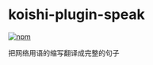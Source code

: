 # koishi-plugin-speak

[![npm](https://img.shields.io/npm/v/koishi-plugin-speak?style=flat-square)](https://www.npmjs.com/package/koishi-plugin-speak)

把网络用语的缩写翻译成完整的句子
